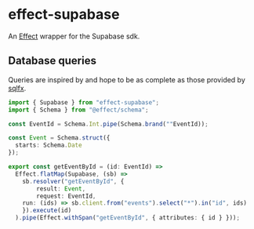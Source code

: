 # effect-supabase

An [Effect](https://github.com/effect-ts/effect) wrapper for the Supabase sdk.

## Database queries

Queries are inspired by and hope to be as complete as those provided by [sqlfx](https://github.com/tim-smart/sqlfx). 

```ts
import { Supabase } from "effect-supabase";
import { Schema } from "@effect/schema";

const EventId = Schema.Int.pipe(Schema.brand(""EventId));

const Event = Schema.struct({
  starts: Schema.Date
});

export const getEventById = (id: EventId) =>
  Effect.flatMap(Supabase, (sb) =>
    sb.resolver("getEventById", {
        result: Event,
        request: EventId,
	run: (ids) => sb.client.from("events").select("*").in("id", ids)
    }).execute(id)
  ).pipe(Effect.withSpan("getEventById", { attributes: { id } }));
```
